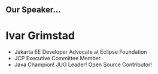 ## Our Speaker...

# Ivar Grimstad
- Jakarta EE Developer Advocate at Eclipse Foundation
- JCP Executive Committee Member
- Java Champion! JUG Leader! Open Source Contributor!